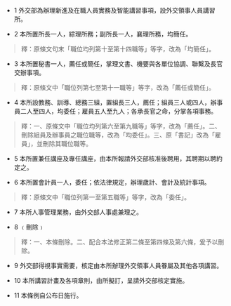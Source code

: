 * 1 外交部為辦理新進及在職人員實務及智能講習事項，設外交領事人員講習所。

* 2 本所置所長一人，綜理所務；副所長一人，襄理所務，均簡任。

> 釋：原條文句末「職位均列第十至第十四職等」等字，改為「均簡任」。

* 3 本所置秘書一人，薦任或簡任，掌理文書、機要與各單位協調、聯繫及長官交辦事項。

> 釋：原條文中「職位列第七至第十一職等」等字，改為「薦任或簡任」。

* 4 本所設教務、訓導、總務三組，置組長三人，薦任；組員三人或四人，辦事員二人至四人，均委任；雇員五人至九人；各承長官之命，分掌各項事務。

> 釋：一、原條文中「職位均列第六至第九職等」等字，改為「薦任」。二、刪除組員及辦事員之職位職等，改為「均委任」。三、原「書記」改為「雇員」，並刪除其職位職等。

* 5 本所置兼任講座及專任講座，由本所報請外交部核准後聘用，其聘期以聘約定之。

* 6 本所置會計員一人，委任；依法律規定，辦理歲計、會計及統計事項。

> 釋：原條文中「職位列第一至第五職等」等字，改為「委任」。

* 7 本所人事管理業務，由外交部人事處兼理之。

* 8 ﹙刪除﹚

> 釋：一、本條刪除。二、配合本法修正第二條至第四條及第六條，爰予以刪除。

* 9 外交部得視事實需要，核定由本所辦理外交領事人員眷屬及其他各項講習。

* 10 本所講習計畫及各項章則，由所擬訂，呈請外交部核定實施。

* 11 本條例自公布日施行。

